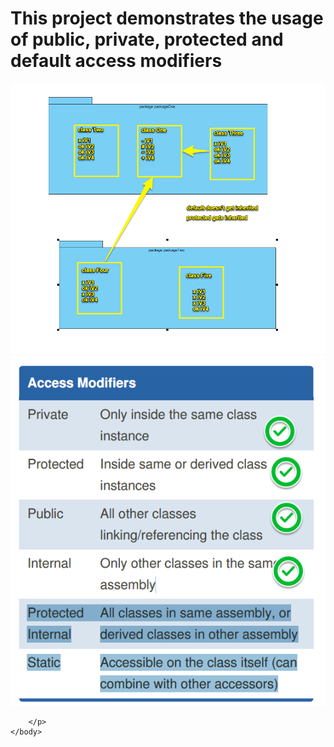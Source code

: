 <!DOCTYPE html>
<html lang="en">
<head>
    <meta charset="UTF-8">
    <title>Access Modifiers</title>
</head>
    <body>
        <h1>This project demonstrates the usage of public, private, protected and default access modifiers</h1>
            <img src="resources/acess.png"/>
        <img src="resources/acess1.png"/>
        <p>

        </p>
    </body>
</html>
